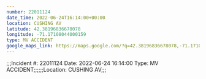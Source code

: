 ```yaml
---
number: 22011124
date_time: 2022-06-24T16:14:00+00:00
location: CUSHING AV
latitude: 42.38196836678078
longitude: -71.17108044000159
type: MV ACCIDENT
google_maps_link: https://maps.google.com/?q=42.38196836678078,-71.17108044000159
---
```


;;;Incident #: 22011124  Date: 2022-06-24 16:14:00   Type: MV ACCIDENT;;;;;;Location: CUSHING AV;;;
